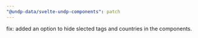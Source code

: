 ```yaml
---
"@undp-data/svelte-undp-components": patch
---
```


fix: added an option to hide slected tags and countries in the components.
